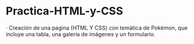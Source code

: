 # Practica-HTML-y-CSS
· Creación de una pagina (HTML Y CSS) con temática de Pokémon, que incluye una tabla, una galería de imágenes y un formulario.
